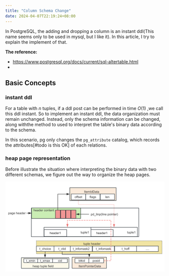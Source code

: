 ```yaml
---
title: "Column Schema Change"
date: 2024-04-07T22:19:24+08:00
---
```


In PostgreSQL, the adding and dropping a column is an instant ddl(This name seems only to be used in mysql, but I like it). In this article, I try to explain the implement of that.

**The reference:**

* https://www.postgresql.org/docs/current/sql-altertable.html
* 

## Basic Concepts


### instant ddl

For a table with $n$ tuples, if a ddl post can be performed in time $O(1)$ ,we call this ddl instant. So to implement an instant ddl, the data organization must remain unchanged. Instead, only the schema information can be changed, along withthe method to used to interpret the table's binary data according to the schema.

In this scenario, pg only changes the `pg_attribute` catalog, which records the attributes[#todo is this OK] of each relations.



### heap page representation


Before illustrate the situation where interpreting the binary data with two different schemas, we figure out the way to organize the heap pages.



![image-20240407223441847](../assets/0014-001-image-20240407223441847.2024_04_07_1712500481.png)

